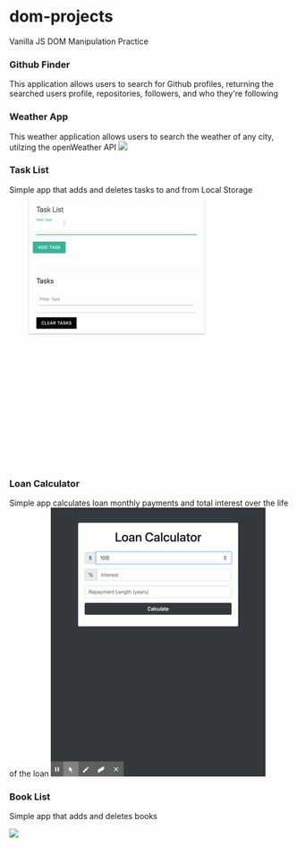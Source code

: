 # dom-projects
Vanilla JS DOM Manipulation Practice

### Github Finder
This application allows users to search for Github profiles, returning the searched users profile, repositories, followers, and who they're following
![]()

### Weather App
This weather application allows users to search the weather of any city, utilzing the openWeather API
![](assets/WeatherJS.gif)

### Task List
Simple app that adds and deletes tasks to and from Local Storage
![](assets/TaskList.gif)

### Loan Calculator
Simple app calculates loan monthly payments and total interest over the life of the loan
![](assets/LoanCalculator.gif)

### Book List
Simple app that adds and deletes books

![](assets/BookList.gif)



